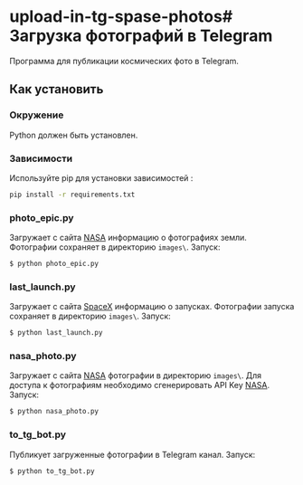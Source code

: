 # upload-in-tg-spase-photos# Загрузка фотографий в Telegram

Программа для публикации космических фото в Telegram.

## Как установить

### Окружение
Python должен быть установлен.

### Зависимости
Используйте pip для установки зависимостей :
```bash
pip install -r requirements.txt
```

### photo_epic.py
Загружает с сайта [NASA](https://api.nasa.gov/EPIC) информацию о фотографиях земли. Фотографии сохраняет в директорию `images\`. Запуск:
```bash 
$ python photo_epic.py
```

### last_launch.py
Загружает с сайта [SpaceX](https://api.spacexdata.com/v5/launches/) информацию о запусках. Фотографии запуска сохраняет в директорию `images\`. Запуск:
```bash 
$ python last_launch.py
```

### nasa_photo.py
Загружает с сайта [NASA](https://api.nasa.gov/planetary/apod) фотографии в директорию `images\`. Для доступа к фотографиям необходимо сгенерировать API Key [NASA](https://api.nasa.gov/#signUp). Запуск:
```bash 
$ python nasa_photo.py
```

### to_tg_bot.py
Публикует загруженные фотографии в Telegram канал. Запуск:
```bash 
$ python to_tg_bot.py
```


